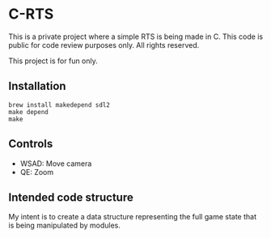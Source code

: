 # C-RTS

This is a private project where a simple RTS is being made in C. This code is public for code review purposes only. All rights reserved.

This project is for fun only.


## Installation

    brew install makedepend sdl2
    make depend
    make


## Controls

  - WSAD: Move camera
  - QE: Zoom


## Intended code structure

My intent is to create a data structure representing the full game state that is being manipulated by modules.
